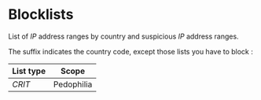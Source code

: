 # Blocklists

List of *IP* address ranges by country and suspicious *IP* address ranges.

The suffix indicates the country code, except those lists you have to block :

| List type  | Scope |
| ------------- | ------------- |
| *CRIT* | Pedophilia |
